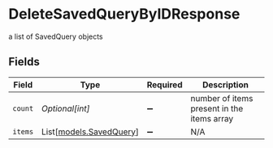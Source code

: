 # DeleteSavedQueryByIDResponse

a list of SavedQuery objects


## Fields

| Field                                              | Type                                               | Required                                           | Description                                        |
| -------------------------------------------------- | -------------------------------------------------- | -------------------------------------------------- | -------------------------------------------------- |
| `count`                                            | *Optional[int]*                                    | :heavy_minus_sign:                                 | number of items present in the items array         |
| `items`                                            | List[[models.SavedQuery](../models/savedquery.md)] | :heavy_minus_sign:                                 | N/A                                                |